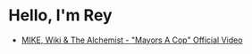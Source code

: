 # Hello, I'm Rey

* [MIKE, Wiki & The Alchemist - "Mayors A Cop" Official Video](https://www.youtube.com/watch?v=1Fb2PETOKRg)
